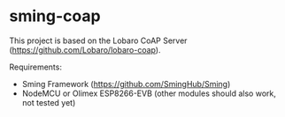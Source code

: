 # sming-coap

This project is based on the Lobaro CoAP Server (https://github.com/Lobaro/lobaro-coap).

Requirements:
  - Sming Framework (https://github.com/SmingHub/Sming)
  - NodeMCU or Olimex ESP8266-EVB (other modules should also work, not tested yet)
  
